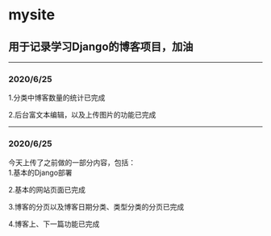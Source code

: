 # mysite  
## 用于记录学习Django的博客项目，加油
---
### 2020/6/25
1.分类中博客数量的统计已完成

2.后台富文本编辑，以及上传图片的功能已完成

---
### 2020/6/25  
今天上传了之前做的一部分内容，包括：  
1.基本的Django部署

2.基本的网站页面已完成

3.博客的分页以及博客日期分类、类型分类的分页已完成

4.博客上、下一篇功能已完成



